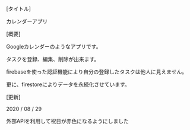 [タイトル]

カレンダーアプリ

[概要]

Googleカレンダーのようなアプリです。

タスクを登録、編集、削除が出来ます。

firebaseを使った認証機能により自分の登録したタスクは他人に見えません。

更に、firestoreによりデータを永続化させています。

[更新]

2020 / 08 / 29

外部APIを利用して祝日が赤色になるようにしました
